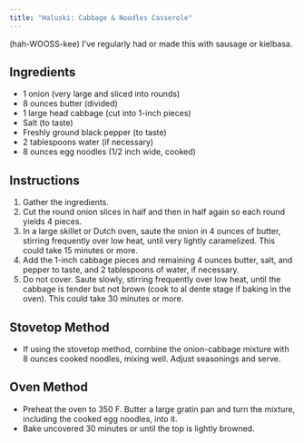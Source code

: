 ```yaml
---
title: "Haluski: Cabbage & Noodles Casserole"
---
```


(hah-WOOSS-kee) I've regularly had or made this with sausage or kielbasa. 

## Ingredients

* 1 onion (very large and sliced into rounds)
* 8 ounces butter (divided)
* 1 large head cabbage (cut into 1-inch pieces)
* Salt (to taste)
* Freshly ground black pepper (to taste)
* 2 tablespoons water (if necessary)
* 8 ounces egg noodles (1/2 inch wide, cooked)

## Instructions

1. Gather the ingredients.
2. Cut the round onion slices in half and then in half again so each round yields 4 pieces.
3. In a large skillet or Dutch oven, saute the onion in 4 ounces of butter, stirring frequently over low heat, until very lightly caramelized. This could take 15 minutes or more.
4. Add the 1-inch cabbage pieces and remaining 4 ounces butter, salt, and pepper to taste, and 2 tablespoons of water, if necessary.
5. Do not cover. Saute slowly, stirring frequently over low heat, until the cabbage is tender but not brown (cook to al dente stage if baking in the oven). This could take 30 minutes or more.

 
## Stovetop Method

* If using the stovetop method, combine the onion-cabbage mixture with 8 ounces cooked noodles, mixing well. Adjust seasonings and serve.

## Oven Method

* Preheat the oven to 350 F. Butter a large gratin pan and turn the mixture, including the cooked egg noodles, into it.
* Bake uncovered 30 minutes or until the top is lightly browned.